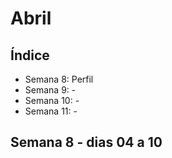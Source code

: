 # Abril

## Índice
- Semana 8: Perfil
- Semana 9: -
- Semana 10: -
- Semana 11: -

## Semana 8 - dias 04 a 10

